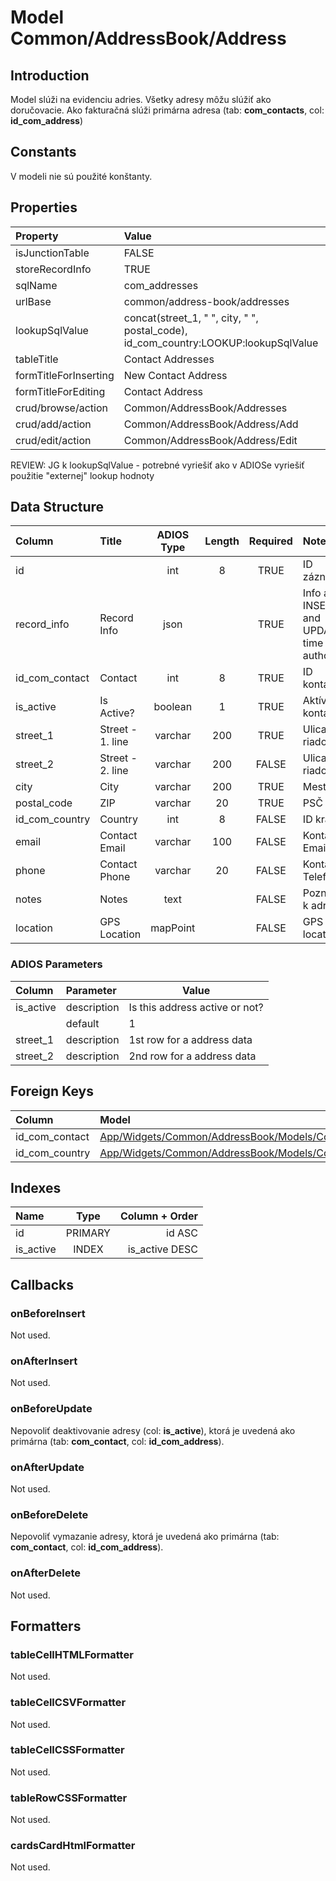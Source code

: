 # Model Common/AddressBook/Address

## Introduction
Model slúži na evidenciu adries. Všetky adresy môžu slúžiť ako doručovacie. Ako fakturačná slúži primárna adresa (tab: **com_contacts**, col: **id_com_address**)

## Constants
V modeli nie sú použité konštanty.

## Properties
| Property              | Value                                                                               |
| :-------------------- | :---------------------------------------------------------------------------------- |
| isJunctionTable       | FALSE                                                                               |
| storeRecordInfo       | TRUE                                                                                |
| sqlName               | com_addresses                                                                       |
| urlBase               | common/address-book/addresses                                                       |
| lookupSqlValue        | concat(street_1, " ", city, " ", postal_code), id_com_country:LOOKUP:lookupSqlValue |
| tableTitle            | Contact Addresses                                                                   |
| formTitleForInserting | New Contact Address                                                                 |
| formTitleForEditing   | Contact Address                                                                     |
| crud/browse/action    | Common/AddressBook/Addresses                                                        |
| crud/add/action       | Common/AddressBook/Address/Add                                                      |
| crud/edit/action      | Common/AddressBook/Address/Edit                                                     |

REVIEW: JG k lookupSqlValue - potrebné vyriešiť ako v ADIOSe vyriešiť použitie "externej" lookup hodnoty

## Data Structure
| Column         | Title            | ADIOS Type | Length | Required | Notes                                      |
| :------------- | :--------------- | :--------: | :----: | :------: | :----------------------------------------- |
| id             |                  |    int     |   8    |   TRUE   | ID záznamu                                 |
| record_info    | Record Info      |    json    |        |   TRUE   | Info about INSERT and UPDATE time & author |
| id_com_contact | Contact          |    int     |   8    |   TRUE   | ID kontaktu                                |
| is_active      | Is Active?       |  boolean   |   1    |   TRUE   | Aktívny kontakt?                           |
| street_1       | Street - 1. line |  varchar   |  200   |   TRUE   | Ulica - 1. riadok                          |
| street_2       | Street - 2. line |  varchar   |  200   |  FALSE   | Ulica - 2. riadok                          |
| city           | City             |  varchar   |  200   |   TRUE   | Mesto                                      |
| postal_code    | ZIP              |  varchar   |   20   |   TRUE   | PSČ                                        |
| id_com_country | Country          |    int     |   8    |  FALSE   | ID krajiny                                 |
| email          | Contact Email    |  varchar   |  100   |  FALSE   | Kontaktný Email                            |
| phone          | Contact Phone    |  varchar   |   20   |  FALSE   | Kontaktný Telefón                          |
| notes          | Notes            |    text    |        |  FALSE   | Poznámka k adrese                          |
| location       | GPS Location     |  mapPoint  |        |  FALSE   | GPS location                               |

### ADIOS Parameters
| Column    | Parameter   | Value                          |
| :-------- | :---------- | ------------------------------ |
| is_active | description | Is this address active or not? |
|           | default     | 1                              |
| street_1  | description | 1st row for a address data     |
| street_2  | description | 2nd row for a address data     |

## Foreign Keys
| Column         | Model                                                                                          | Relation | OnUpdate | OnDelete |
| :------------- | :--------------------------------------------------------------------------------------------- | :------: | -------- | -------- |
| id_com_contact | [App/Widgets/Common/AddressBook/Models/Contact](./Contact.md) |   1:N    | Cascade  | Restrict |
| id_com_country | [App/Widgets/Common/AddressBook/Models/Country](./Country.md) |   1:N    | Cascade  | Restrict |

## Indexes
| Name      |  Type   | Column + Order |
| :-------- | :-----: | -------------: |
| id        | PRIMARY |         id ASC |
| is_active |  INDEX  | is_active DESC |

## Callbacks

### onBeforeInsert
Not used.

### onAfterInsert
Not used.

### onBeforeUpdate
Nepovoliť deaktivovanie adresy (col: **is_active**), ktorá je uvedená ako primárna (tab: **com_contact**, col: **id_com_address**).

### onAfterUpdate
Not used.

### onBeforeDelete
Nepovoliť vymazanie adresy, ktorá je uvedená ako primárna (tab: **com_contact**, col: **id_com_address**).

### onAfterDelete

Not used.
## Formatters

### tableCellHTMLFormatter
Not used.

### tableCellCSVFormatter
Not used.

### tableCellCSSFormatter
Not used.

### tableRowCSSFormatter
Not used.

### cardsCardHtmlFormatter
Not used.
